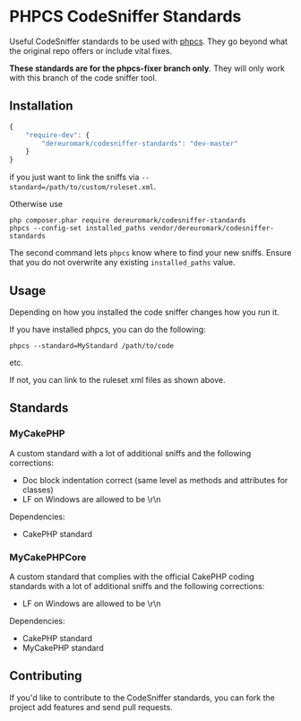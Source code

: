 # PHPCS CodeSniffer Standards

Useful CodeSniffer standards to be used with [phpcs](https://github.com/squizlabs/PHP_CodeSniffer).
They go beyond what the original repo offers or include vital fixes.

**These standards are for the phpcs-fixer branch only**. They will only work with this branch of the code sniffer tool.

## Installation
```javascript
{
	"require-dev": {
		"dereuromark/codesniffer-standards": "dev-master"
	}
}
```
if you just want to link the sniffs via `--standard=/path/to/custom/ruleset.xml`.

Otherwise use

	php composer.phar require dereuromark/codesniffer-standards
	phpcs --config-set installed_paths vendor/dereuromark/codesniffer-standards

The second command lets `phpcs` know where to find your new sniffs. Ensure that
you do not overwrite any existing `installed_paths` value.

## Usage
Depending on how you installed the code sniffer changes how you run it.

If you have installed phpcs, you can do the following:

	phpcs --standard=MyStandard /path/to/code

etc.

If not, you can link to the ruleset xml files as shown above.

## Standards

### MyCakePHP
A custom standard with a lot of additional sniffs and the following corrections:
- Doc block indentation correct (same level as methods and attributes for classes)
- LF on Windows are allowed to be \r\n

Dependencies:
- CakePHP standard

### MyCakePHPCore
A custom standard that complies with the official CakePHP coding standards with a lot of additional sniffs and the following corrections:
- LF on Windows are allowed to be \r\n

Dependencies:
- CakePHP standard
- MyCakePHP standard

## Contributing
If you'd like to contribute to the CodeSniffer standards, you can fork the project add features and send pull requests.